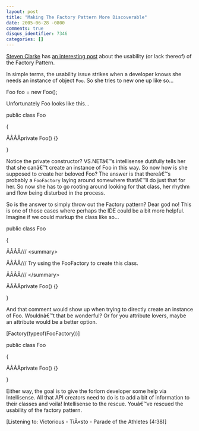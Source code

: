 ```yaml
---
layout: post
title: "Making The Factory Pattern More Discoverable"
date: 2005-06-28 -0800
comments: true
disqus_identifier: 7346
categories: []
---
```

[Steven Clarke](http://blogs.msdn.com/stevencl/) has [an interesting
post](http://blogs.msdn.com/stevencl/archive/2005/06/21/431230.aspx)
about the usability (or lack thereof) of the Factory Pattern.

In simple terms, the usability issue strikes when a developer knows she
needs an instance of object `Foo`. So she tries to new one up like so...

Foo foo = new Foo();

Unfortunately Foo looks like this...

public class Foo

{

ÂÂÂÂprivate Foo() {}

}

Notice the private constructor? VS.NETâ€™s intellisense dutifully tells
her that she canâ€™t create an instance of Foo in this way. So now how
is she supposed to create her beloved Foo? The answer is that thereâ€™s
probably a `FooFactory` laying around somewhere thatâ€™ll do just that
for her. So now she has to go rooting around looking for that class, her
rhythm and flow being disturbed in the process.

So is the answer to simply throw out the Factory pattern? Dear god no!
This is one of those cases where perhaps the IDE could be a bit more
helpful. Imagine if we could markup the class like so...

public class Foo

{

ÂÂÂÂ/// \<summary\>

ÂÂÂÂ/// Try using the FooFactory to create this class.

ÂÂÂÂ/// \</summary\>

ÂÂÂÂprivate Foo() {}

}

And that comment would show up when trying to directly create an
instance of Foo. Wouldnâ€™t that be wonderful? Or for you attribute
lovers, maybe an attribute would be a better option.

[Factory(typeof(FooFactory))]

public class Foo

{

ÂÂÂÂprivate Foo() {}

}

Either way, the goal is to give the forlorn developer some help via
Intellisense. All that API creators need to do is to add a bit of
information to their classes and voila! Intellisense to the rescue.
Youâ€™ve rescued the usability of the factory pattern.

[Listening to: Victorious - TiÃ«sto - Parade of the Athletes (4:38)]

